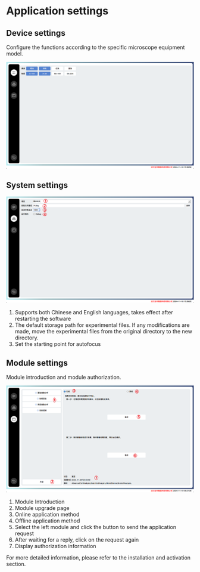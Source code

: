 # Application settings

## Device settings
Configure the functions according to the specific microscope equipment model.

![](../_static/images/setting.png)

## System settings

![](../_static/images/setting_1.png)

1. Supports both Chinese and English languages, takes effect after restarting the software
2. The default storage path for experimental files. If any modifications are made, move the experimental files from the original directory to the new directory.
3. Set the starting point for autofocus

## Module settings
Module introduction and module authorization.

![](../_static/images/setting_2.png)

1. Module Introduction
2. Module upgrade page
3. Online application method
4. Offline application method
5. Select the left module and click the button to send the application request
6. After waiting for a reply, click on the request again
7. Display authorization information

For more detailed information, please refer to the installation and activation section.
